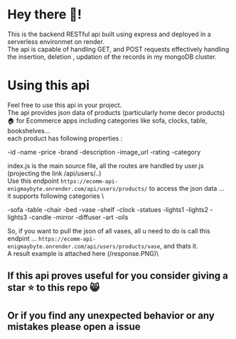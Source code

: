 # Hey there 👋!
This is the backend RESTful api built using express and deployed in a serverless environmet on render.\
The api is capable of handling GET, and POST requests effectively handling the insertion, deletion , updation of the records in my mongoDB cluster.

# Using this api
Feel free to use this api in your project.\
The api provides json data of products (particularly home decor products) 🏠 for Ecommerce apps including categories like sofa, clocks, table, bookshelves... \
each product has following properties :

-id
-name
-price
-brand
-description
-image_url
-rating
-category

index.js is the main source file, all the routes are handled by user.js (projecting the link /api/users/..)\
Use this endpoint `https://ecomm-api-enigmaybyte.onrender.com/api/users/products/` to access the json data ...\
it supports following categories \

-sofa
-table
-chair
-bed
-vase
-shelf
-clock
-statues
-lights1
-lights2
-lights3
-candle
-mirror
-diffuser
-art
-oils

So, if you want to pull the json of all vases, all u need to do is call this endpint ... `https://ecomm-api-enigmaybyte.onrender.com/api/users/products/vase`, and thats it.\
 A result example is attached here 	(/response.PNG)\
 
 ## If this api proves useful for you consider giving a star ⭐ to this repo 😸
 ## Or if you find any unexpected behavior or any mistakes please open a issue
